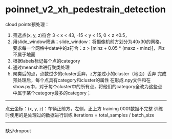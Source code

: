 # poinnet_v2_xh_pedestrain_detection
cloud points预处理：
1. 筛选点(x, y, z)符合 3 < x < 43, -15 < y < 15, 0 < z <0.5，
2. 用slide_window筛选；slide_window：将摄像机前方划分为40x30的网格，要求每一个网格中data中的z符合：z > [minz + 0.05 * (maxz - minz)]，且z不属于地面
3. 根据labels标记每个点的category
4. 通过meanshift进行聚类处理
5. 聚类后的点，点数过少的cluster丢弃，z方差过小的cluster（地面）丢弃
完成预处理后，每个点具有category和cluster的属性
在形成.npy文件和在show.py中，对于每个cluster中的所有点，将他们的category全改为这些点中属于某个category最多的category；

----------------------------------------------------------------------------------

点云坐标：(x, y, z)：车辆正前方，左侧，正上方
training 0001数据不完整
训练时使用的是处理过的数据进行训练
iterations = total_samples / batch_size 

----------------------------------------------------------------------------------

缺少dropout
